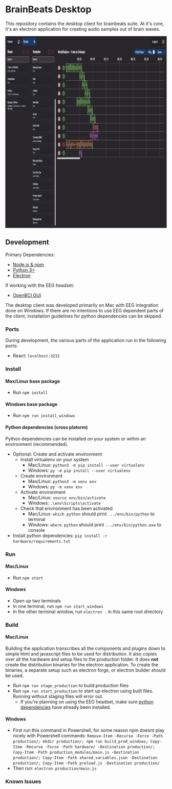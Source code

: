 # BrainBeats Desktop
This repository contains the desktop client for brainbeats suite. At it's core, it's an electron application for creating audio samples out of brain waves.

<img src="https://github.com/BrainBeatsUCF/brainbeats-desktop/blob/master/doc-images/studio-preview.png" height=600px width=100%></img>

## Development

Primary Dependencies:

- [Node.js & npm](https://nodejs.org/en/)
- [Python 3+](https://www.python.org/)
- [Electron](https://www.electronjs.org/)

If working with the EEG headset:

- [OpenBCI GUI](https://openbci.com/index.php/downloads)

The desktop client was developed primarily on Mac with EEG integration done on Windows. If there are no intentions to use EEG dependent parts of the client, installation guidelines for python dependencies can be skipped.

### Ports

During development, the various parts of the application run in the following ports:

- React: `localhost:3232`

### Install

#### Max/Linux base package

- Run `npm install`

#### Windows base package

- Run `npm run install_windows`

#### Python dependencies (cross platorm)

Python dependencies can be installed on your system or within an environment (recommended).

- Optional: Create and activate environment
  - Install virtualenv on your system
    - Mac/Linux: `python3 -m pip install --user virtualenv`
    - Windows: `py -m pip install --user virtualenv`
  - Create environment
    - Max/Linux: `python3 -m venv env`
    - Windows: `py -m venv env`
  - Activate environment
    - Mac/Linux: `source env/bin/activate`
    - Windows: `.\env\Scripts\activate`
  - Check that environment has been activated
    - Mac/Linux: `which python` should print `.../env/bin/python` to terminal
    - Windows: `where python` should print `.../env/bin/python.exe` to console
- Install python dependencies: `pip install -r hardware/requirements.txt`

### Run

#### Mac/Linux

- Run `npm start`

#### Windows

- Open up two terminals
- In one terminal, run `npm run start_windows`
- In the other terminal window, run `electron .` in this same root directory

### Build

#### Mac/Linux

Building the application transcribes all the components and plugins down to simple html and javascript files to be used for distribution. It also copies over all the hardware and setup files to the production folder. It does **not** create the distribution binaries for the electron application. To create the binaries, a separate setup such as electron forge, or electron builder should be used.

- Run `npm run stage_production` to build production files
- Run `npm run start_production` to start up electron using built files. Running without staging files will error out.
  - If you're planning on using the EEG headset, make sure [python dependencies](#python-dependencies-cross-platorm) have already been installed.

#### Windows

- First run this command in Powershell, for some reason npm doesnt play nicely with Powershell commands: `Remove-Item -Recurse -Force -Path production/; mkdir production/; npm run build_prod_windows; Copy-Item -Recurse -Force -Path hardware/ -Destination production/; Copy-Item -Path production_modules/main.js -Destination production/; Copy-Item -Path shared_variables.json -Destination production/; Copy-Item -Path preload.js -Destination production/`
- Then run: `electron production/main.js`

### Known Issues
